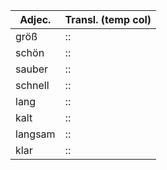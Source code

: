 Adjec. | Transl. (temp col) |
----- | ----- |
größ | :: |
schön | :: |
sauber | :: |
schnell | :: |
lang | :: |
kalt | :: |
langsam | :: |
klar | :: |

